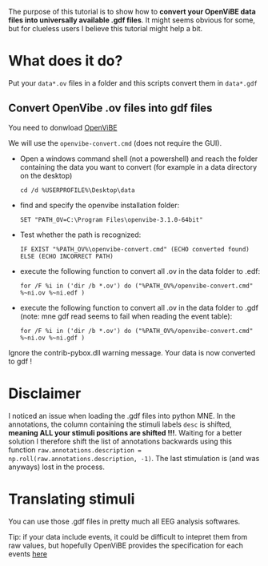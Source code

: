 The purpose of this tutorial is to show how to **convert your OpenViBE data files into universally available .gdf files**.
It might seems obvious for some, but for clueless users I believe this tutorial might help a bit.

# What does it do?

Put your `data*.ov` files in a folder and this scripts convert them in `data*.gdf`

## Convert OpenVibe .ov files into gdf files

You need to donwload [OpenViBE](http://openvibe.inria.fr/downloads/) 

We will use the  `openvibe-convert.cmd` (does not require the GUI).

- Open a windows command shell (not a powershell) and reach the folder containing the data you want to convert (for example in a data directory on the desktop)

  `cd /d %USERPROFILE%\Desktop\data`
  
- find and specify the openvibe installation folder:

  `SET "PATH_OV=C:\Program Files\openvibe-3.1.0-64bit"`

- Test whether the path is recognized:

  `IF EXIST "%PATH_OV%\openvibe-convert.cmd" (ECHO converted found) ELSE (ECHO INCORRECT PATH)`

- execute the following function to convert all .ov in the data folder to .edf:

   `for /F %i in ('dir /b *.ov') do ("%PATH_OV%/openvibe-convert.cmd" %~ni.ov %~ni.edf )`
   
- execute the following function to convert all .ov in the data folder to .gdf (note: mne gdf read seems to fail when reading the event table):

   `for /F %i in ('dir /b *.ov') do ("%PATH_OV%/openvibe-convert.cmd" %~ni.ov %~ni.gdf )`
   
Ignore the contrib-pybox.dll warning message.
Your data is now converted to gdf !

# Disclaimer
I noticed an issue when loading the .gdf files into python MNE. In the annotations, the column containing the stimuli labels `desc` is shifted, **meaning ALL your stimuli positions are shifted !!!**. Waiting for a better solution I therefore shift the list of annotations backwards using this function `raw.annotations.description = np.roll(raw.annotations.description, -1)`. The last stimulation is (and was anyways) lost in the process.

# Translating stimuli

You can use those .gdf files in pretty much all EEG analysis softwares.

Tip: if your data include events, it could be difficult to intepret them from raw values, but hopefully OpenViBE provides the specification for each events [here](http://openvibe.inria.fr/stimulation-codes/)

